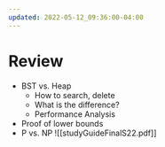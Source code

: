 ```yaml
---
updated: 2022-05-12_09:36:00-04:00
---
```


# Review
* BST vs. Heap
	* How to search, delete
	* What is the difference?
	* Performance Analysis
* Proof of lower bounds
* P vs. NP
![[studyGuideFinalS22.pdf]]
